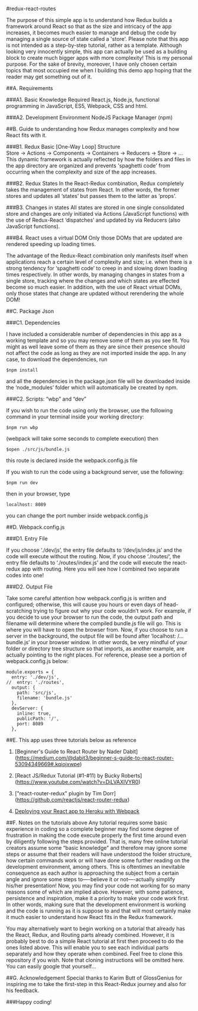 #redux-react-routes

The purpose of this simple app is to understand how Redux builds a framework around React so that as the size and intricacy of the app increases, it becomes much easier to manage and debug the code by managing a single source of state called a 'store'.  Please note that this app is not intended as a step-by-step tutorial, rather as a template.  Although looking very innocently simple, this app can actually be used as a building block to create much bigger apps with more complexity!  This is my personal purpose.  For the sake of brevity, moreover, I have only chosen certain topics that most occupied me when I building this demo app hoping that the reader may get something out of it.

##A.  Requirements

###A1.  Basic Knowledge Required
React.js, Node.js, functional programming in JavaScript, ES5, Webpack, CSS and html.  

###A2.  Development Environment 
NodeJS Package Manager (npm) 

##B.  Guide to understanding how Redux manages complexity and how React fits with it.

###B1.  Redux Basic [One-Way Loop] Structure  
Store -> Actions -> Components -> Containers -> Reducers -> Store -> ...  This dynamic framework is actually reflected by how the folders and files in the app directory are organized and prevents 'spaghetti code' from occurring when the complexity and size of the app increases.

###B2.  Redux States
In the React-Redux combination, Redux completely takes the management of states from React.  In other words, the former stores and updates all ‘states’ but passes them to the latter as ‘props’.

###B3.  Changes in states 
All states are stored in one single consolidated store and changes are only initiated via Actions (JavaScript functions) with the use of Redux-React ‘dispatches’ and updated by via Reducers (also JavaScript functions).

###B4.  React uses a virtual DOM
Only those DOMs that are updated are rendered speeding up loading times.

The advantage of the Redux-React combination only manifests itself when applications reach a certain level of complexity and size; i.e. when there is a strong tendency for ‘spaghetti code’ to creep in and slowing down loading times respectively.  In other words, by managing changes in states from a single store, tracking where the changes and which states are effected become so much easier.  In addition, with the use of React virtual DOMs, only those states that change are updated without rerendering the whole DOM!

##C. Package Json 

###C1.  Dependencies

I have included a considerable number of dependencies in this app as a working template and so you may remove some of them as you see fit.  You might as well leave some of them as they are since their presence should not affect the code as long as they are not imported inside the app.  In any case, to download the dependencies, run
```
$npm install
```
and all the dependencies in the package.json file will be downloaded inside the ‘node_modules’ folder which will automatically be created by npm.

###C2.  Scripts: “wbp” and “dev”

If you wish to run the code using only the browser, use the following command in your terminal inside your working directory:
```
$npm run wbp
```
(webpack will take some seconds to complete execution) then 
```
$open ./src/js/bundle.js  
```
this route is declared inside the webpack.config.js file

If you wish to run the code using a background server, use the following:
```
$npm run dev
```
then in your browser, type
```
localhost: 8089
```
you can change the port number inside webpack.config.js

##D.  Webpack.config.js

###D1.  Entry File

If you choose ‘./dev/js’, the entry file defaults to ‘/dev/js/index.js’ and the code will execute without the routing.  Now, if you choose ‘./routes/‘, the entry file defaults to ‘./routes/index.js’ and the code will execute the react-redux app with routing.  Here you will see how I combined two separate codes into one!

###D2.  Output File

Take some careful attention how webpack.config.js is written and configured; otherwise, this will cause you hours or even days of head-scratching trying to figure out why your code wouldn’t work.  For example, if you decide to use your browser to run the code, the output path and filename will determine where the compiled bundle.js file will go.  This is where you will have to open the browser from.  Now, if you choose to run a server in the background, the output file will be found after ‘localhost: <portnumber>/…bundle.js’ in your browser window.  In other words, be very mindful of your folder or directory tree structure so that imports, as another example, are actually pointing to the right places.  For reference, please see a portion of webpack.config.js below:
```
module.exports = {
  entry: './dev/js', 
//  entry: './routes', 
  output: {
    path: 'src/js',
    filename: 'bundle.js'  
  },
  devServer: {
    inline: true,   
    publicPath: '/',    
    port: 8089
  },
  ```
##E.  This app uses three tutorials below as reference

1) [Beginner's Guide to React Router by Nader Dabit]
    (https://medium.com/@dabit3/beginner-s-guide-to-react-router-53094349669#.kqiojxwpe)

2) [React JS/Redux Tutorial (#1-#11) by Bucky Roberts]
    (https://www.youtube.com/watch?v=DiLVAXlVYR0)

3) ["react-router-redux" plugin by Tim Dorr]
    (https://github.com/reactjs/react-router-redux)

4) [Deploying your React app to Heroku with Webpack](http://ditrospecta.com/javascript/react/es6/webpack/heroku/2015/08/08/deploying-react-webpack-heroku.html)

##F.  Notes on the tutorials above
Any tutorial requires some basic experience in coding so a complete beginner may find some degree of frustration in making the code execute properly the first time around even by diligently following the steps provided.  That is, many free online tutorial creators assume some “basic knowledge” and therefore may ignore some steps or assume that their readers will have understood the folder structure, how certain commands work or will have done some further reading on the development environment, among others.  This is oftentimes an inevitable consequence as each author is approaching the subject from a certain angle and ignore some steps to—-believe it or not—-actually simplify his/her presentation!  Now, you may find your code not working for so many reasons some of which are implied above.  However, with some patience, persistence and inspiration, make it a priority to make your code work first.  In other words, making sure that the development environment is working and the code is running as it is suppose to and that will most certainly make it much easier to understand how React fits in the Redux framework.  

You may alternatively want to begin working on a tutorial that already has the React, Redux, and Routing parts already combined.  However, it is probably best to do a simple React tutorial at first then proceed to do the ones listed above.  This will enable you to see each individual parts separately and how they operate when combined.  Feel free to clone this repository if you wish.  Note that cloning instructions will be omitted here.  You can easily google that yourself...

##G.  Acknowledgement
Special thanks to Karim Butt of GlossGenius for inspiring me to take the first-step in this React-Redux journey and also for his feedback.

###Happy coding!

